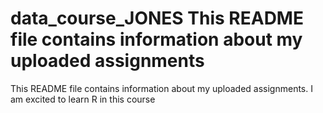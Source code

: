 # data_course_JONES This README file contains information about my uploaded assignments
This README file contains information about my uploaded assignments.
I am excited to learn R in this course
